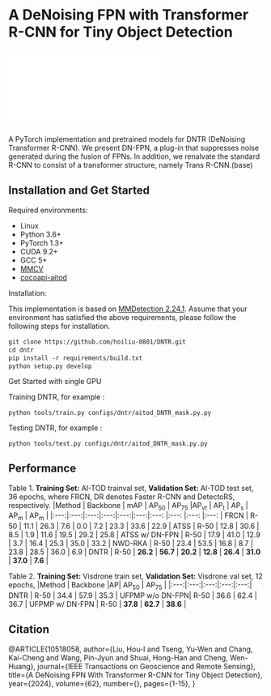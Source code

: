 # A DeNoising FPN with Transformer R-CNN for Tiny Object Detection

![method](./dnfpn_v2.pdf)


A PyTorch implementation and pretrained models for DNTR (DeNoising Transformer R-CNN). We present DN-FPN, a plug-in that suppresses noise generated during the fusion of FPNs. In addition, we renalvate the standard R-CNN to consist of a transformer structure, namely Trans R-CNN.(base)
## Installation and Get Started

Required environments:
* Linux
* Python 3.6+
* PyTorch 1.3+
* CUDA 9.2+
* GCC 5+
* [MMCV](https://mmcv.readthedocs.io/en/latest/#installation)
* [cocoapi-aitod](https://github.com/jwwangchn/cocoapi-aitod)


Installation:

This implementation is based on [MMDetection 2.24.1](https://github.com/open-mmlab/mmdetection). Assume that your environment has satisfied the above requirements, please follow the following steps for installation.

```shell script
git clone https://github.com/hoiliu-0801/DNTR.git
cd dntr
pip install -r requirements/build.txt
python setup.py develop
```

Get Started with single GPU

Training DNTR, for example :

```
python tools/train.py configs/dntr/aitod_DNTR_mask.py.py
```

Testing DNTR, for example :
```
python tools/test.py configs/dntr/aitod_DNTR_mask.py.py
```

## Performance
Table 1. **Training Set:** AI-TOD trainval set, **Validation Set:** AI-TOD test set, 36 epochs, where FRCN, DR denotes Faster R-CNN and DetectoRS, respectively.
|Method | Backbone | mAP | AP<sub>50</sub> | AP<sub>75</sub> |AP<sub>vt</sub> | AP<sub>t</sub>  | AP<sub>s</sub>  | AP<sub>m</sub> | AP<sub>m</sub> |
|:---:|:---:|:---:|:---:|:---:|:---:|:---: |:---: |:---: |:---: |
FRCN | R-50 | 11.1 | 26.3 | 7.6 | 0.0 | 7.2 | 23.3 | 33.6 | 22.9 |
ATSS | R-50 | 12.8 | 30.6 | 8.5 | 1.9 | 11.6 | 19.5 | 29.2 | 25.8 |
ATSS w/ DN-FPN | R-50 | 17.9 | 41.0 | 12.9 | 3.7 | 16.4 | 25.3 | 35.0 | 33.2 |
NWD-RKA | R-50 | 23.4 | 53.5 | 16.8 | 8.7 | 23.8 | 28.5 | 36.0 | 6.9 |
DNTR | R-50 | **26.2** | **56.7** | **20.2** | **12.8** | **26.4** | **31.0** | **37.0** | **7.6** |

Table 2.  **Training Set:** Visdrone train set, **Validation Set:** Visdrone val set, 12 epochs,
|Method | Backbone |AP| AP<sub>50</sub> | AP<sub>75</sub> |
|:---:|:---:|:---:|:---:|:---:|
DNTR | R-50 | 34.4 | 57.9 | 35.3 |
UFPMP w/o DN-FPN| R-50 | 36.6 | 62.4 | 36.7 |
UFPMP w/ DN-FPN | R-50 | **37.8** | **62.7** | **38.6** |

## Citation
@ARTICLE{10518058,
  author={Liu, Hou-I and Tseng, Yu-Wen and Chang, Kai-Cheng and Wang, Pin-Jyun and Shuai, Hong-Han and Cheng, Wen-Huang},
  journal={IEEE Transactions on Geoscience and Remote Sensing}, 
  title={A DeNoising FPN With Transformer R-CNN for Tiny Object Detection}, 
  year={2024},
  volume={62},
  number={},
  pages={1-15},
}
